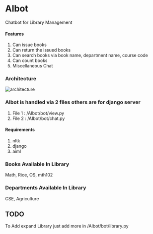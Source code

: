 # AIbot
Chatbot for Library Management
#### Features
  1. Can issue books
  2. Can return the issued books
  3. Can search books via book name, department name, course code
  4. Can count books
  5. Miscellaneous Chat

### Architecture

![architecture](https://github.com/nitteshdangi/AIbot/blob/master/architecture.png?raw=true)

### AIbot is handled via 2 files others are for django server
1. File 1 : /AIbot/bot/view.py
2. File 2 : /AIbot/bot/chat.py

#### Requirements
  1. nltk
  2. django
  3. aiml

### Books Available In Library
Math, Rice, OS, mth102
### Departments Available In Library
CSE, Agriculture
## TODO
To Add expand Library just add more in /AIbot/bot/library.py
